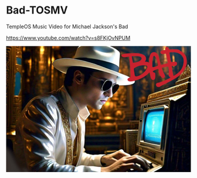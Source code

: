 # Bad-TOSMV
TempleOS Music Video for Michael Jackson's Bad

https://www.youtube.com/watch?v=s8FKjOvNPUM


![jjj](https://github.com/austings/Bad-TOSMV/blob/main/jjj.jpg)
